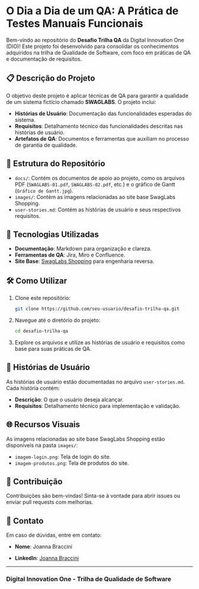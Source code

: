 # O Dia a Dia de um QA: A Prática de Testes Manuais Funcionais

Bem-vindo ao repositório do **Desafio Trilha QA** da Digital Innovation One (DIO)! Este projeto foi desenvolvido para consolidar os conhecimentos adquiridos na trilha de Qualidade de Software, com foco em práticas de QA e documentação de requisitos.

## 📋 Descrição do Projeto

O objetivo deste projeto é aplicar técnicas de QA para garantir a qualidade de um sistema fictício chamado **SWAGLABS**. O projeto inclui:

- **Histórias de Usuário**: Documentação das funcionalidades esperadas do sistema.
- **Requisitos**: Detalhamento técnico das funcionalidades descritas nas histórias de usuário.
- **Artefatos de QA**: Documentos e ferramentas que auxiliam no processo de garantia de qualidade.

## 📂 Estrutura do Repositório

- `docs/`: Contém os documentos de apoio ao projeto, como os arquivos PDF (`SWAGLABS-01.pdf`, `SWAGLABS-02.pdf`, etc.) e o gráfico de Gantt (`Gráfico de Gantt.jpg`).
- `images/`: Contém as imagens relacionadas ao site base SwagLabs Shopping.
- `user-stories.md`: Contém as histórias de usuário e seus respectivos requisitos.

## 🚀 Tecnologias Utilizadas

- **Documentação**: Markdown para organização e clareza.
- **Ferramentas de QA**: Jira, Miro e Confluence.
- **Site Base**: [SwagLabs Shopping](https://www.saucedemo.com/v1/) para engenharia reversa.

## 🛠️ Como Utilizar

1. Clone este repositório:

   ```bash
   git clone https://github.com/seu-usuario/desafio-trilha-qa.git
   ```

2. Navegue até o diretório do projeto:

   ```bash
   cd desafio-trilha-qa
   ```

3. Explore os arquivos e utilize as histórias de usuário e requisitos como base para suas práticas de QA.

## 📖 Histórias de Usuário

As histórias de usuário estão documentadas no arquivo `user-stories.md`. Cada história contém:

- **Descrição**: O que o usuário deseja alcançar.
- **Requisitos**: Detalhamento técnico para implementação e validação.

## 🌐 Recursos Visuais

As imagens relacionadas ao site base SwagLabs Shopping estão disponíveis na pasta `images/`:

- `imagem-login.png`: Tela de login do site.
- `imagem-produtos.png`: Tela de produtos do site.

## 📝 Contribuição

Contribuições são bem-vindas! Sinta-se à vontade para abrir issues ou enviar pull requests com melhorias.

## 📧 Contato

Em caso de dúvidas, entre em contato:

- **Nome**: Joanna Braccini

- **LinkedIn**: [Joanna Braccini](https://www.linkedin.com/in/joannabraccini)

---

### Digital Innovation One - Trilha de Qualidade de Software
